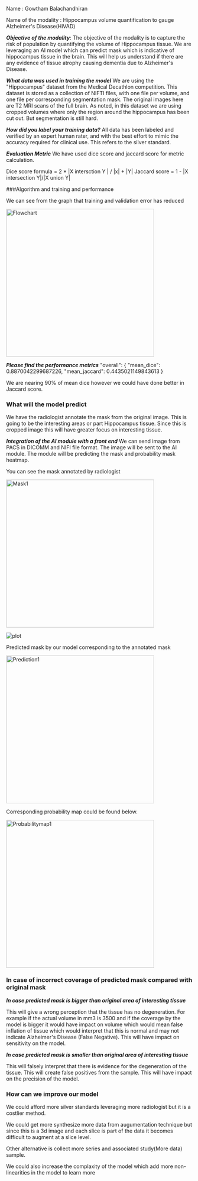Name : Gowtham Balachandhiran

Name of the modality : Hippocampus volume quantification to gauge Alzheimer's Disease(HiVAD)

***Objective of the modality***:
The objective of the modality is to capture the risk of population by quantifying the volume of Hippocampus tissue. We are leveraging an AI model which can predict mask which is indicative of hippocampus tissue in the brain. This will help us understand if there are any evidence of tissue atrophy causing dementia due to Alzheimer's Disease.

***What data was used in training the model***
We are using the "Hippocampus" dataset from the Medical Decathlon competition. This dataset is stored as a collection of NIFTI files, with one file per volume, and one file per corresponding segmentation mask. The original images here are T2 MRI scans of the full brain. As noted, in this dataset we are using cropped volumes where only the region around the hippocampus has been cut out. But segmentation is still hard. 

***How did you label your training data?***
All data has been labeled and verified by an expert human rater, and with the best effort to mimic the accuracy required for clinical use. This refers to the silver standard.

***Evaluation Metric***
We have used dice score and jaccard score for metric calculation.

Dice score formula = 2 * |X intersction Y | / |x| + |Y|
Jaccard score = 1 - |X intersection Y|/|X union Y|

###Algorithm and training and performance

We can see from the graph that training and validation error has reduced

<img src="../../section2/out/TrainVsValLoss.png" alt="Flowchart" height="400"/>

***Please find the performance metrics***
"overall": {
    "mean_dice": 0.8870042299687226,
    "mean_jaccard": 0.4435021149843613
  }
  
We are nearing 90% of mean dice however we could have done better in Jaccard score.
  
### What will the model predict
We have the radiologist annotate the mask from the original image. This is going to be the interesting areas or part Hippocampus tissue. Since this is cropped image this will have greater focus on interesting tissue.
  
  
  ***Integration of the AI module with a front end***
  We can send image from PACS in DICOMM and NIFI file format. The image will be sent to the AI module. The module will be predicting the mask and probability mask heatmap.
  
You can see the mask annotated by radiologist
  
<img src="../../section2/out/Mask1.png" alt="Mask1" height="400"/>

![plot](../../section2/out/Mask1.png)
 
Predicted mask by our model corresponding to the annotated mask

<img src="../../section2/out/Prediction1.png" alt="Prediction1" height="400"/>  

Corresponding probability map could be found below.

<img src="../../section2/out/Probabilitymap1.png" alt="Probabilitymap1" height="400"/>

### In case of incorrect coverage of predicted mask compared with original mask 

***In case predicted mask is bigger than original area of interesting tissue***

This will give a wrong perception that the tissue has no degeneration. For example if the actual volume in mm3 is 3500 and if the coverage by the model is bigger it would have impact on volume which would mean false inflation of tissue which would interpret that this is normal and may not indicate Alzheimer's Disease (False Negative). This will have impact on sensitivity on the model.

***In case predicted mask is smaller than original area of interesting tissue***

This will falsely interpret that there is evidence for the degeneration of the tissue. This will create false positives from the sample. This will have impact on the precision of the model.

### How can we improve our model

 We could afford more silver standards leveraging more radiologist but it is a costlier method.

We could get more synthesize more data from augumentation technique but since this is a 3d image and each slice is part of the data it becomes difficult to augment at a slice level.

Other alternative is collect more series and associated study(More data) sample. 

We could also increase the complaxity of the model which add more non-linearities in the model to learn more 








  


  
  

